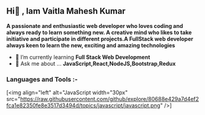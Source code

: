## Hi👋 , Iam Vaitla Mahesh Kumar

 **A passionate and enthusiastic web developer who loves coding and always ready to learn something new. A creative mind who likes to take initiative and participate in different projects.A FullStack web developer always keen to learn the new, exciting and amazing technologies**


- 🌱 I’m currently learning  **Full Stack Web Development**
- 💬 Ask me about ... **JavaScript,React,NodeJS,Bootstrap,Redux**

### Languages and Tools  :-

[<img align="left" alt="JavaScript width="30px" src="https://raw.githubusercontent.com/github/explore/80688e429a7d4ef2fca1e82350fe8e3517d3494d/topics/javascript/javascript.png" />]

